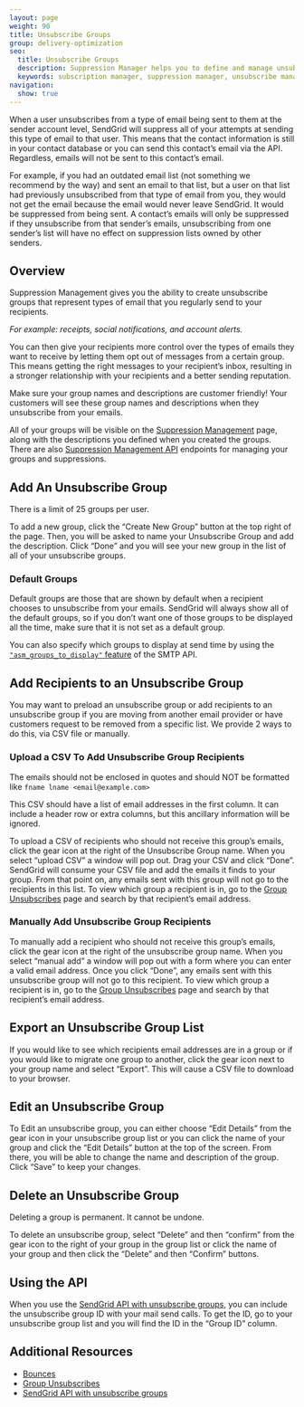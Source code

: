 ```yaml
---
layout: page
weight: 90
title: Unsubscribe Groups
group: delivery-optimization
seo:
  title: Unsubscribe Groups
  description: Suppression Manager helps you to define and manage unsubscribe groups to keep you out of the spam folder.
  keywords: subscription manager, suppression manager, unsubscribe manager, unsubscribe manager
navigation:
  show: true
---
```


When a user unsubscribes from a type of email being sent to them at the sender account level, SendGrid will suppress all of your attempts at sending this type of email to that user. This means that the contact information is still in your contact database or you can send this contact’s email via the API. Regardless, emails will not be sent to this contact’s email.

For example, if you had an outdated email list (not something we recommend by the way) and sent an email to that list, but a user on that list had previously unsubscribed from that type of email from you, they would not get the email because the email would never leave SendGrid. It would be suppressed from being sent. A contact’s emails will only be suppressed if they unsubscribe from that sender’s emails, unsubscribing from one sender’s list will have no effect on suppression lists owned by other senders.

## Overview

Suppression Management gives you the ability to create unsubscribe groups that represent types of email that you regularly send to your recipients.

_For example: receipts, social notifications, and account alerts._

You can then give your recipients more control over the types of emails they want to receive by letting them opt out of messages from a certain group. This means getting the right messages to your recipient’s inbox, resulting in a stronger relationship with your recipients and a better sending reputation.

<call-out>

Make sure your group names and descriptions are customer friendly! Your customers will see these group names and descriptions when they unsubscribe from your emails.

</call-out>

All of your groups will be visible on the [Suppression Management](https://app.sendgrid.com/suppressions/advanced_suppression_manager) page, along with the descriptions you defined when you created the groups. There are also [Suppression Management API](https://sendgrid.api-docs.io/v3.0/suppressions-suppressions) endpoints for managing your groups and suppressions.

## Add An Unsubscribe Group

<call-out>

There is a limit of 25 groups per user.

</call-out>

To add a new group, click the “Create New Group” button at the top right of the page. Then, you will be asked to name your Unsubscribe Group and add the description. Click “Done” and you will see your new group in the list of all of your unsubscribe groups.

### Default Groups

Default groups are those that are shown by default when a recipient chooses to unsubscribe from your emails. SendGrid will always show all of the default groups, so if you don’t want one of those groups to be displayed all the time, make sure that it is not set as a default group.

You can also specify which groups to display at send time by using the [`"asm_groups_to_display"` feature]({{root_url}}/for-developers/sending-email/suppressions#defining-asm-groups-to-display-on-the-manage-preferences-page) of the SMTP API.

## Add Recipients to an Unsubscribe Group

You may want to preload an unsubscribe group or add recipients to an unsubscribe group if you are moving from another email provider or have customers request to be removed from a specific list. We provide 2 ways to do this, via CSV file or manually.

### Upload a CSV To Add Unsubscribe Group Recipients

<call-out type="warning">

The emails should not be enclosed in quotes and should NOT be formatted like `fname lname <email@example.com>`

</call-out>

<call-out>

This CSV should have a list of email addresses in the first column. It can include a header row or extra columns, but this ancillary information will be ignored.

</call-out>

To upload a CSV of recipients who should not receive this group’s emails, click the gear icon at the right of the Unsubscribe Group name. When you select “upload CSV” a window will pop out. Drag your CSV and click “Done”. SendGrid will consume your CSV file and add the emails it finds to your group. From that point on, any emails sent with this group will not go to the recipients in this list. To view which group a recipient is in, go to the [Group Unsubscribes](https://app.sendgrid.com/suppressions/group_unsubscribes) page and search by that recipient’s email address.

### Manually Add Unsubscribe Group Recipients

To manually add a recipient who should not receive this group’s emails, click the gear icon at the right of the unsubscribe group name. When you select “manual add” a window will pop out with a form where you can enter a valid email address. Once you click “Done”, any emails sent with this unsubscribe group will not go to this recipient. To view which group a recipient is in, go to the [Group Unsubscribes](https://app.sendgrid.com/suppressions/group_unsubscribes) page and search by that recipient’s email address.

## Export an Unsubscribe Group List

If you would like to see which recipients email addresses are in a group or if you would like to migrate one group to another, click the gear icon next to your group name and select “Export”. This will cause a CSV file to download to your browser.

## Edit an Unsubscribe Group

To Edit an unsubscribe group, you can either choose “Edit Details” from the gear icon in your unsubscribe group list or you can click the name of your group and click the “Edit Details” button at the top of the screen. From there, you will be able to change the name and description of the group. Click “Save” to keep your changes.

## Delete an Unsubscribe Group

<call-out type="warning">

Deleting a group is permanent. It cannot be undone.

</call-out>

To delete an unsubscribe group, select “Delete” and then “confirm” from the gear icon to the right of your group in the group list or click the name of your group and then click the “Delete” and then “Confirm” buttons.

## Using the API

When you use the [SendGrid API with unsubscribe groups](https://sendgrid.api-docs.io/v3.0/suppressions-unsubscribe-groups/retrieve-all-suppression-groups-associated-with-the-user), you can include the unsubscribe group ID with your mail send calls. To get the ID, go to your unsubscribe group list and you will find the ID in the “Group ID” column.

## Additional Resources

- [Bounces]({{root_url}}/ui/sending-email/bounces/)
- [Group Unsubscribes](https://app.sendgrid.com/suppressions/group_unsubscribes)
- [SendGrid API with unsubscribe groups](https://sendgrid.api-docs.io/v3.0/suppressions-unsubscribe-groups)
